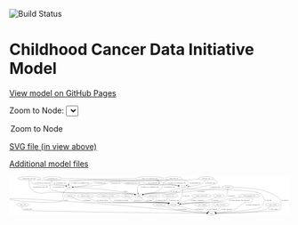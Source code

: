 <link rel='stylesheet' href="assets/style.css">
<link rel='stylesheet' href="https://unpkg.com/leaflet@1.5.1/dist/leaflet.css" integrity="sha512-xwE/Az9zrjBIphAcBb3F6JVqxf46+CDLwfLMHloNu6KEQCAWi6HcDUbeOfBIptF7tcCzusKFjFw2yuvEpDL9wQ==" crossorigin="">
<script type="text/javascript" src="https://code.jquery.com/jquery-3.2.1.min.js"></script>
<script type="text/javascript"  src="https://unpkg.com/leaflet@1.5.1/dist/leaflet.js"></script>
<script type="text/javascript" src="assets/actions.js"></script>

![Build Status](https://github.com/CBIIT/ccdi-model/actions/workflows/model-test-and-deploy.yml/badge.svg)

# Childhood Cancer Data Initiative Model

[View model on GitHub Pages](https://cbiit.github.io/ccdi-model/)



Zoom to Node: <select id="node_select">
  <option value="">Zoom to Node</option>
</select>
<div id="model"></div>

<p>
<a href="./model-desc/ccdi-model.svg">SVG file (in view above)</a>
<p>
<a href="./model-desc">Additional model files</a>
<div id='graph' style='display:off;'>
<svg width="2782pt" height="392pt"
 viewBox="0.00 0.00 2781.63 392.00" xmlns="http://www.w3.org/2000/svg" xmlns:xlink="http://www.w3.org/1999/xlink">
<g id="graph0" class="graph" transform="scale(1 1) rotate(0) translate(4 388)">
<title>Perl</title>
<polygon fill="#ffffff" stroke="transparent" points="-4,4 -4,-388 2777.6319,-388 2777.6319,4 -4,4"/>
<!-- single_cell_sequencing_file -->
<g id="node1" class="node">
<title>single_cell_sequencing_file</title>
<ellipse fill="none" stroke="#000000" cx="1388.6319" cy="-366" rx="137.5759" ry="18"/>
<text text-anchor="middle" x="1388.6319" y="-362.3" font-family="Times,serif" font-size="14.00" fill="#000000">single_cell_sequencing_file</text>
</g>
<!-- sample -->
<g id="node7" class="node">
<title>sample</title>
<ellipse fill="none" stroke="#000000" cx="1282.6319" cy="-192" rx="44.393" ry="18"/>
<text text-anchor="middle" x="1282.6319" y="-188.3" font-family="Times,serif" font-size="14.00" fill="#000000">sample</text>
</g>
<!-- single_cell_sequencing_file&#45;&gt;sample -->
<g id="edge11" class="edge">
<title>single_cell_sequencing_file&#45;&gt;sample</title>
<path fill="none" stroke="#000000" d="M1456.7117,-350.3046C1479.3408,-341.9916 1495.6084,-330.2909 1481.6319,-315 1451.5254,-282.0621 1311.7385,-329.9379 1281.6319,-297 1262.8828,-276.4876 1266.8175,-243.1725 1273.069,-219.5756"/>
<polygon fill="#000000" stroke="#000000" points="1276.4769,-220.392 1275.9306,-209.8112 1269.7594,-218.4233 1276.4769,-220.392"/>
<text text-anchor="middle" x="1390.1319" y="-275.3" font-family="Times,serif" font-size="14.00" fill="#000000">of_single_cell_sequencing_file</text>
</g>
<!-- pdx -->
<g id="node19" class="node">
<title>pdx</title>
<ellipse fill="none" stroke="#000000" cx="590.6319" cy="-279" rx="27.8951" ry="18"/>
<text text-anchor="middle" x="590.6319" y="-275.3" font-family="Times,serif" font-size="14.00" fill="#000000">pdx</text>
</g>
<!-- single_cell_sequencing_file&#45;&gt;pdx -->
<g id="edge10" class="edge">
<title>single_cell_sequencing_file&#45;&gt;pdx</title>
<path fill="none" stroke="#000000" d="M1251.0697,-364.6167C1029.0814,-361.7067 614.2315,-353.1841 591.6319,-330 585.743,-323.9588 584.0985,-315.3512 584.355,-306.924"/>
<polygon fill="#000000" stroke="#000000" points="587.8411,-307.2408 585.4531,-296.9186 580.8829,-306.4771 587.8411,-307.2408"/>
<text text-anchor="middle" x="700.1319" y="-318.8" font-family="Times,serif" font-size="14.00" fill="#000000">of_single_cell_sequencing_file</text>
</g>
<!-- cell_line -->
<g id="node21" class="node">
<title>cell_line</title>
<ellipse fill="none" stroke="#000000" cx="1720.6319" cy="-279" rx="49.2915" ry="18"/>
<text text-anchor="middle" x="1720.6319" y="-275.3" font-family="Times,serif" font-size="14.00" fill="#000000">cell_line</text>
</g>
<!-- single_cell_sequencing_file&#45;&gt;cell_line -->
<g id="edge12" class="edge">
<title>single_cell_sequencing_file&#45;&gt;cell_line</title>
<path fill="none" stroke="#000000" d="M1446.4065,-349.5978C1466.503,-343.6845 1489.1393,-336.79 1509.6319,-330 1528.0507,-323.8972 1531.8742,-319.9638 1550.6319,-315 1597.251,-302.6634 1610.5968,-307.6406 1657.6319,-297 1662.5674,-295.8835 1667.6899,-294.6115 1672.7854,-293.2717"/>
<polygon fill="#000000" stroke="#000000" points="1673.7617,-296.6334 1682.4948,-290.6349 1671.9271,-289.8781 1673.7617,-296.6334"/>
<text text-anchor="middle" x="1659.1319" y="-318.8" font-family="Times,serif" font-size="14.00" fill="#000000">of_single_cell_sequencing_file</text>
</g>
<!-- study_arm -->
<g id="node2" class="node">
<title>study_arm</title>
<ellipse fill="none" stroke="#000000" cx="129.6319" cy="-105" rx="59.5901" ry="18"/>
<text text-anchor="middle" x="129.6319" y="-101.3" font-family="Times,serif" font-size="14.00" fill="#000000">study_arm</text>
</g>
<!-- study -->
<g id="node14" class="node">
<title>study</title>
<ellipse fill="none" stroke="#000000" cx="2003.6319" cy="-18" rx="36.2938" ry="18"/>
<text text-anchor="middle" x="2003.6319" y="-14.3" font-family="Times,serif" font-size="14.00" fill="#000000">study</text>
</g>
<!-- study_arm&#45;&gt;study -->
<g id="edge22" class="edge">
<title>study_arm&#45;&gt;study</title>
<path fill="none" stroke="#000000" d="M124.3785,-87.0077C122.3586,-75.9696 122.2392,-62.3895 130.6319,-54 147.2912,-37.3472 1668.8923,-21.341 1956.8852,-18.4592"/>
<polygon fill="#000000" stroke="#000000" points="1957.0273,-21.9581 1966.9918,-18.3584 1956.9574,-14.9584 1957.0273,-21.9581"/>
<text text-anchor="middle" x="179.1319" y="-57.8" font-family="Times,serif" font-size="14.00" fill="#000000">of_study_arm</text>
</g>
<!-- cytogenomic_file -->
<g id="node3" class="node">
<title>cytogenomic_file</title>
<ellipse fill="none" stroke="#000000" cx="424.6319" cy="-366" rx="89.8845" ry="18"/>
<text text-anchor="middle" x="424.6319" y="-362.3" font-family="Times,serif" font-size="14.00" fill="#000000">cytogenomic_file</text>
</g>
<!-- cytogenomic_file&#45;&gt;sample -->
<g id="edge39" class="edge">
<title>cytogenomic_file&#45;&gt;sample</title>
<path fill="none" stroke="#000000" d="M414.4982,-347.7602C403.0618,-324.4465 388.7193,-284.3196 410.6319,-261 473.0677,-194.5554 1140.1801,-227.6486 1229.6319,-210 1233.2786,-209.2805 1237.0188,-208.3742 1240.743,-207.3529"/>
<polygon fill="#000000" stroke="#000000" points="1241.9159,-210.6553 1250.4892,-204.4305 1239.9053,-203.9502 1241.9159,-210.6553"/>
<text text-anchor="middle" x="482.1319" y="-275.3" font-family="Times,serif" font-size="14.00" fill="#000000">of_cytogenomic_file</text>
</g>
<!-- cytogenomic_file&#45;&gt;pdx -->
<g id="edge40" class="edge">
<title>cytogenomic_file&#45;&gt;pdx</title>
<path fill="none" stroke="#000000" d="M419.7066,-347.9012C417.9312,-337.1013 417.9572,-323.8175 425.6319,-315 442.3262,-295.82 513.9673,-303.1826 538.6319,-297 544.5684,-295.5119 550.7901,-293.6414 556.7825,-291.6731"/>
<polygon fill="#000000" stroke="#000000" points="558.2371,-294.8743 566.5599,-288.3184 555.9653,-288.2532 558.2371,-294.8743"/>
<text text-anchor="middle" x="497.1319" y="-318.8" font-family="Times,serif" font-size="14.00" fill="#000000">of_cytogenomic_file</text>
</g>
<!-- cytogenomic_file&#45;&gt;cell_line -->
<g id="edge38" class="edge">
<title>cytogenomic_file&#45;&gt;cell_line</title>
<path fill="none" stroke="#000000" d="M514.5496,-365.4249C709.1104,-363.682 1163.8405,-356.7842 1315.6319,-330 1337.2253,-326.1898 1341.0789,-319.032 1362.6319,-315 1491.747,-290.846 1528.1621,-319.1738 1657.6319,-297 1662.9576,-296.0879 1668.4759,-294.8946 1673.932,-293.5558"/>
<polygon fill="#000000" stroke="#000000" points="1674.8423,-296.9355 1683.6307,-291.0182 1673.0704,-290.1635 1674.8423,-296.9355"/>
<text text-anchor="middle" x="1434.1319" y="-318.8" font-family="Times,serif" font-size="14.00" fill="#000000">of_cytogenomic_file</text>
</g>
<!-- therapeutic_procedure -->
<g id="node4" class="node">
<title>therapeutic_procedure</title>
<ellipse fill="none" stroke="#000000" cx="974.6319" cy="-192" rx="117.7793" ry="18"/>
<text text-anchor="middle" x="974.6319" y="-188.3" font-family="Times,serif" font-size="14.00" fill="#000000">therapeutic_procedure</text>
</g>
<!-- participant -->
<g id="node5" class="node">
<title>participant</title>
<ellipse fill="none" stroke="#000000" cx="1626.6319" cy="-105" rx="62.2891" ry="18"/>
<text text-anchor="middle" x="1626.6319" y="-101.3" font-family="Times,serif" font-size="14.00" fill="#000000">participant</text>
</g>
<!-- therapeutic_procedure&#45;&gt;participant -->
<g id="edge3" class="edge">
<title>therapeutic_procedure&#45;&gt;participant</title>
<path fill="none" stroke="#000000" d="M983.1351,-173.9711C989.6924,-162.3124 999.9569,-148.0426 1013.6319,-141 1067.2008,-113.4121 1495.9723,-131.4526 1555.6319,-123 1561.0616,-122.2307 1566.6768,-121.2098 1572.2609,-120.0439"/>
<polygon fill="#000000" stroke="#000000" points="1573.2381,-123.4119 1582.2319,-117.8117 1571.7088,-116.5809 1573.2381,-123.4119"/>
<text text-anchor="middle" x="1106.6319" y="-144.8" font-family="Times,serif" font-size="14.00" fill="#000000">of_therapeutic_procedure</text>
</g>
<!-- participant&#45;&gt;study -->
<g id="edge29" class="edge">
<title>participant&#45;&gt;study</title>
<path fill="none" stroke="#000000" d="M1673.0929,-92.8246C1714.3589,-82.1446 1776.3634,-66.4248 1830.6319,-54 1874.4523,-43.9673 1924.7895,-33.6249 1959.8254,-26.6144"/>
<polygon fill="#000000" stroke="#000000" points="1960.61,-30.027 1969.7326,-24.6393 1959.2413,-23.1621 1960.61,-30.027"/>
<text text-anchor="middle" x="1881.1319" y="-57.8" font-family="Times,serif" font-size="14.00" fill="#000000">of_participant</text>
</g>
<!-- follow_up -->
<g id="node6" class="node">
<title>follow_up</title>
<ellipse fill="none" stroke="#000000" cx="1165.6319" cy="-192" rx="55.4913" ry="18"/>
<text text-anchor="middle" x="1165.6319" y="-188.3" font-family="Times,serif" font-size="14.00" fill="#000000">follow_up</text>
</g>
<!-- follow_up&#45;&gt;participant -->
<g id="edge7" class="edge">
<title>follow_up&#45;&gt;participant</title>
<path fill="none" stroke="#000000" d="M1181.4407,-174.689C1193.3981,-162.8788 1210.9119,-148.1318 1229.6319,-141 1297.4331,-115.1697 1483.9107,-133.9661 1555.6319,-123 1561.0529,-122.1711 1566.6622,-121.1107 1572.2427,-119.9203"/>
<polygon fill="#000000" stroke="#000000" points="1573.2317,-123.285 1582.2094,-117.6591 1571.6828,-116.4585 1573.2317,-123.285"/>
<text text-anchor="middle" x="1274.6319" y="-144.8" font-family="Times,serif" font-size="14.00" fill="#000000">of_follow_up</text>
</g>
<!-- sample&#45;&gt;participant -->
<g id="edge28" class="edge">
<title>sample&#45;&gt;participant</title>
<path fill="none" stroke="#000000" d="M1299.4334,-175.123C1312.2799,-163.3627 1331.0616,-148.4904 1350.6319,-141 1436.0508,-108.3066 1465.457,-138.2875 1555.6319,-123 1560.9604,-122.0967 1566.4764,-120.9972 1571.971,-119.7915"/>
<polygon fill="#000000" stroke="#000000" points="1572.8352,-123.1842 1581.7927,-117.5262 1571.2619,-116.3632 1572.8352,-123.1842"/>
<text text-anchor="middle" x="1387.1319" y="-144.8" font-family="Times,serif" font-size="14.00" fill="#000000">of_sample</text>
</g>
<!-- publication -->
<g id="node8" class="node">
<title>publication</title>
<ellipse fill="none" stroke="#000000" cx="1483.6319" cy="-105" rx="63.0888" ry="18"/>
<text text-anchor="middle" x="1483.6319" y="-101.3" font-family="Times,serif" font-size="14.00" fill="#000000">publication</text>
</g>
<!-- publication&#45;&gt;study -->
<g id="edge8" class="edge">
<title>publication&#45;&gt;study</title>
<path fill="none" stroke="#000000" d="M1524.3808,-91.2133C1560.3493,-79.57 1614.4126,-63.3421 1662.6319,-54 1766.7877,-33.8206 1891.1859,-24.2904 1957.1656,-20.362"/>
<polygon fill="#000000" stroke="#000000" points="1957.4602,-23.8509 1967.2412,-19.7789 1957.0557,-16.8626 1957.4602,-23.8509"/>
<text text-anchor="middle" x="1713.6319" y="-57.8" font-family="Times,serif" font-size="14.00" fill="#000000">of_publication</text>
</g>
<!-- radiology_file -->
<g id="node9" class="node">
<title>radiology_file</title>
<ellipse fill="none" stroke="#000000" cx="1418.6319" cy="-192" rx="73.387" ry="18"/>
<text text-anchor="middle" x="1418.6319" y="-188.3" font-family="Times,serif" font-size="14.00" fill="#000000">radiology_file</text>
</g>
<!-- radiology_file&#45;&gt;participant -->
<g id="edge26" class="edge">
<title>radiology_file&#45;&gt;participant</title>
<path fill="none" stroke="#000000" d="M1421.0936,-173.9661C1423.5934,-162.7659 1428.607,-149.0219 1438.6319,-141 1479.7109,-108.1288 1504.0738,-133.4766 1555.6319,-123 1560.6439,-121.9816 1565.8334,-120.8389 1571.0211,-119.6361"/>
<polygon fill="#000000" stroke="#000000" points="1572.034,-122.9927 1580.9477,-117.2659 1570.4082,-116.1841 1572.034,-122.9927"/>
<text text-anchor="middle" x="1497.6319" y="-144.8" font-family="Times,serif" font-size="14.00" fill="#000000">of_radiology_file</text>
</g>
<!-- synonym -->
<g id="node10" class="node">
<title>synonym</title>
<ellipse fill="none" stroke="#000000" cx="2164.6319" cy="-279" rx="51.9908" ry="18"/>
<text text-anchor="middle" x="2164.6319" y="-275.3" font-family="Times,serif" font-size="14.00" fill="#000000">synonym</text>
</g>
<!-- synonym&#45;&gt;participant -->
<g id="edge24" class="edge">
<title>synonym&#45;&gt;participant</title>
<path fill="none" stroke="#000000" d="M2164.0721,-260.885C2162.5255,-238.4265 2156.9925,-199.9472 2137.6319,-174 2120.5841,-151.1524 2109.8205,-149.5688 2082.6319,-141 2028.24,-123.8577 1883.479,-127.5562 1826.6319,-123 1783.2473,-119.5228 1734.613,-115.1562 1696.167,-111.5947"/>
<polygon fill="#000000" stroke="#000000" points="1696.3963,-108.101 1686.1153,-110.6604 1695.7484,-115.071 1696.3963,-108.101"/>
<text text-anchor="middle" x="2197.1319" y="-188.3" font-family="Times,serif" font-size="14.00" fill="#000000">of_synonym</text>
</g>
<!-- synonym&#45;&gt;sample -->
<g id="edge23" class="edge">
<title>synonym&#45;&gt;sample</title>
<path fill="none" stroke="#000000" d="M2115.6647,-272.8948C2086.6047,-269.3189 2049.0314,-264.7779 2015.6319,-261 1876.6361,-245.2779 1842.0986,-238.7731 1702.6319,-228 1540.2524,-215.457 1496.7028,-240.0295 1336.6319,-210 1332.7545,-209.2726 1328.7731,-208.3343 1324.8146,-207.2686"/>
<polygon fill="#000000" stroke="#000000" points="1325.6754,-203.8735 1315.0939,-204.4047 1323.6971,-210.5882 1325.6754,-203.8735"/>
<text text-anchor="middle" x="1901.1319" y="-231.8" font-family="Times,serif" font-size="14.00" fill="#000000">of_synonym</text>
</g>
<!-- synonym&#45;&gt;study -->
<g id="edge25" class="edge">
<title>synonym&#45;&gt;study</title>
<path fill="none" stroke="#000000" d="M2216.4433,-277.2335C2302.7923,-273.7297 2472.1341,-264.317 2527.6319,-243 2621.2402,-207.0446 2711.8604,-185.0034 2690.6319,-87 2687.2213,-71.2544 2688.9392,-63.0814 2675.6319,-54 2649.8333,-36.3939 2198.1348,-23.0795 2050.1513,-19.1737"/>
<polygon fill="#000000" stroke="#000000" points="2050.1196,-15.6718 2040.0314,-18.9088 2049.9364,-22.6694 2050.1196,-15.6718"/>
<text text-anchor="middle" x="2731.1319" y="-144.8" font-family="Times,serif" font-size="14.00" fill="#000000">of_synonym</text>
</g>
<!-- molecular_test -->
<g id="node11" class="node">
<title>molecular_test</title>
<ellipse fill="none" stroke="#000000" cx="1589.6319" cy="-192" rx="79.8859" ry="18"/>
<text text-anchor="middle" x="1589.6319" y="-188.3" font-family="Times,serif" font-size="14.00" fill="#000000">molecular_test</text>
</g>
<!-- molecular_test&#45;&gt;participant -->
<g id="edge9" class="edge">
<title>molecular_test&#45;&gt;participant</title>
<path fill="none" stroke="#000000" d="M1571.4648,-174.2813C1563.5469,-164.3546 1557.3466,-151.8307 1563.6319,-141 1567.3704,-134.558 1572.7424,-129.1714 1578.7942,-124.6963"/>
<polygon fill="#000000" stroke="#000000" points="1580.8815,-127.5146 1587.3782,-119.1453 1577.0804,-121.6365 1580.8815,-127.5146"/>
<text text-anchor="middle" x="1627.6319" y="-144.8" font-family="Times,serif" font-size="14.00" fill="#000000">of_molecular_test</text>
</g>
<!-- pathology_file -->
<g id="node12" class="node">
<title>pathology_file</title>
<ellipse fill="none" stroke="#000000" cx="1949.6319" cy="-366" rx="76.0865" ry="18"/>
<text text-anchor="middle" x="1949.6319" y="-362.3" font-family="Times,serif" font-size="14.00" fill="#000000">pathology_file</text>
</g>
<!-- pathology_file&#45;&gt;sample -->
<g id="edge14" class="edge">
<title>pathology_file&#45;&gt;sample</title>
<path fill="none" stroke="#000000" d="M2012.4222,-355.82C2043.0792,-348.0929 2070.1562,-335.2579 2053.6319,-315 2047.3408,-307.2874 1711.9915,-246.3854 1702.6319,-243 1689.356,-238.198 1688.2287,-231.7997 1674.6319,-228 1529.748,-187.5109 1484.431,-238.0383 1336.6319,-210 1332.7559,-209.2647 1328.7756,-208.321 1324.8178,-207.2518"/>
<polygon fill="#000000" stroke="#000000" points="1325.6798,-203.857 1315.098,-204.3826 1323.698,-210.5706 1325.6798,-203.857"/>
<text text-anchor="middle" x="2037.6319" y="-275.3" font-family="Times,serif" font-size="14.00" fill="#000000">of_pathology_file</text>
</g>
<!-- pathology_file&#45;&gt;pdx -->
<g id="edge16" class="edge">
<title>pathology_file&#45;&gt;pdx</title>
<path fill="none" stroke="#000000" d="M1878.7215,-359.4648C1833.2848,-355.5213 1773.0318,-350.7441 1719.6319,-348 1638.3812,-343.8246 1065.3262,-354.1395 987.6319,-330 975.9775,-326.379 976.1498,-319.0346 964.6319,-315 903.3687,-293.5402 711.3094,-283.6889 628.8565,-280.3669"/>
<polygon fill="#000000" stroke="#000000" points="628.7956,-276.8619 618.6661,-279.9672 628.5212,-283.8565 628.7956,-276.8619"/>
<text text-anchor="middle" x="1048.6319" y="-318.8" font-family="Times,serif" font-size="14.00" fill="#000000">of_pathology_file</text>
</g>
<!-- pathology_file&#45;&gt;cell_line -->
<g id="edge15" class="edge">
<title>pathology_file&#45;&gt;cell_line</title>
<path fill="none" stroke="#000000" d="M1940.662,-347.8826C1934.1504,-336.6482 1924.2743,-322.8974 1911.6319,-315 1889.7898,-301.3557 1826.0894,-291.1836 1778.213,-285.1939"/>
<polygon fill="#000000" stroke="#000000" points="1778.6079,-281.7162 1768.2576,-283.9795 1777.7602,-288.6647 1778.6079,-281.7162"/>
<text text-anchor="middle" x="1988.6319" y="-318.8" font-family="Times,serif" font-size="14.00" fill="#000000">of_pathology_file</text>
</g>
<!-- family_relationship -->
<g id="node13" class="node">
<title>family_relationship</title>
<ellipse fill="none" stroke="#000000" cx="1904.6319" cy="-192" rx="100.1823" ry="18"/>
<text text-anchor="middle" x="1904.6319" y="-188.3" font-family="Times,serif" font-size="14.00" fill="#000000">family_relationship</text>
</g>
<!-- family_relationship&#45;&gt;participant -->
<g id="edge31" class="edge">
<title>family_relationship&#45;&gt;participant</title>
<path fill="none" stroke="#000000" d="M1854.61,-176.3457C1804.9283,-160.7978 1729.0836,-137.0622 1678.6986,-121.2943"/>
<polygon fill="#000000" stroke="#000000" points="1679.5653,-117.8982 1668.9764,-118.2517 1677.4746,-124.5787 1679.5653,-117.8982"/>
<text text-anchor="middle" x="1861.1319" y="-144.8" font-family="Times,serif" font-size="14.00" fill="#000000">of_family_relationship</text>
</g>
<!-- sequencing_file -->
<g id="node15" class="node">
<title>sequencing_file</title>
<ellipse fill="none" stroke="#000000" cx="1627.6319" cy="-366" rx="83.3857" ry="18"/>
<text text-anchor="middle" x="1627.6319" y="-362.3" font-family="Times,serif" font-size="14.00" fill="#000000">sequencing_file</text>
</g>
<!-- sequencing_file&#45;&gt;sample -->
<g id="edge34" class="edge">
<title>sequencing_file&#45;&gt;sample</title>
<path fill="none" stroke="#000000" d="M1572.781,-352.2128C1559.2123,-346.9027 1545.4728,-339.6943 1534.6319,-330 1508.8479,-306.943 1525.1443,-283.2158 1498.6319,-261 1440.7751,-212.5195 1408.4395,-233.2692 1336.6319,-210 1333.3358,-208.9319 1329.9295,-207.8187 1326.5052,-206.6928"/>
<polygon fill="#000000" stroke="#000000" points="1327.4764,-203.3276 1316.8832,-203.5131 1325.2799,-209.9741 1327.4764,-203.3276"/>
<text text-anchor="middle" x="1583.1319" y="-275.3" font-family="Times,serif" font-size="14.00" fill="#000000">of_sequencing_file</text>
</g>
<!-- sequencing_file&#45;&gt;pdx -->
<g id="edge32" class="edge">
<title>sequencing_file&#45;&gt;pdx</title>
<path fill="none" stroke="#000000" d="M1569.4557,-353.0901C1558.2807,-351.0445 1546.6328,-349.2082 1535.6319,-348 1457.8518,-339.4578 906.3447,-353.2533 831.6319,-330 819.9793,-326.3733 820.0066,-319.4221 808.6319,-315 748.5563,-291.6449 673.4262,-283.4394 628.8855,-280.5579"/>
<polygon fill="#000000" stroke="#000000" points="628.9752,-277.0572 618.7865,-279.9625 628.5631,-284.0451 628.9752,-277.0572"/>
<text text-anchor="middle" x="898.1319" y="-318.8" font-family="Times,serif" font-size="14.00" fill="#000000">of_sequencing_file</text>
</g>
<!-- sequencing_file&#45;&gt;cell_line -->
<g id="edge33" class="edge">
<title>sequencing_file&#45;&gt;cell_line</title>
<path fill="none" stroke="#000000" d="M1698.7113,-356.5608C1730.1496,-350.7865 1762.1563,-342.1362 1771.6319,-330 1780.1657,-319.0701 1771.7726,-308.0528 1759.5004,-299.069"/>
<polygon fill="#000000" stroke="#000000" points="1761.2911,-296.0575 1751.0145,-293.4804 1757.441,-301.9036 1761.2911,-296.0575"/>
<text text-anchor="middle" x="1841.1319" y="-318.8" font-family="Times,serif" font-size="14.00" fill="#000000">of_sequencing_file</text>
</g>
<!-- study_funding -->
<g id="node16" class="node">
<title>study_funding</title>
<ellipse fill="none" stroke="#000000" cx="1912.6319" cy="-105" rx="77.1866" ry="18"/>
<text text-anchor="middle" x="1912.6319" y="-101.3" font-family="Times,serif" font-size="14.00" fill="#000000">study_funding</text>
</g>
<!-- study_funding&#45;&gt;study -->
<g id="edge18" class="edge">
<title>study_funding&#45;&gt;study</title>
<path fill="none" stroke="#000000" d="M1923.147,-86.7267C1929.652,-76.3856 1938.652,-63.6356 1948.6319,-54 1955.064,-47.7899 1962.7102,-42.0091 1970.2251,-36.9766"/>
<polygon fill="#000000" stroke="#000000" points="1972.3626,-39.7644 1978.906,-31.4316 1968.5944,-33.8652 1972.3626,-39.7644"/>
<text text-anchor="middle" x="2010.6319" y="-57.8" font-family="Times,serif" font-size="14.00" fill="#000000">of_study_funding</text>
</g>
<!-- study_personnel -->
<g id="node17" class="node">
<title>study_personnel</title>
<ellipse fill="none" stroke="#000000" cx="2094.6319" cy="-105" rx="87.1846" ry="18"/>
<text text-anchor="middle" x="2094.6319" y="-101.3" font-family="Times,serif" font-size="14.00" fill="#000000">study_personnel</text>
</g>
<!-- study_personnel&#45;&gt;study -->
<g id="edge27" class="edge">
<title>study_personnel&#45;&gt;study</title>
<path fill="none" stroke="#000000" d="M2090.0902,-86.7723C2086.7037,-76.1924 2081.1637,-63.1843 2072.6319,-54 2064.4525,-45.195 2053.6274,-38.1627 2042.9825,-32.7341"/>
<polygon fill="#000000" stroke="#000000" points="2044.2823,-29.4774 2033.7453,-28.3722 2041.2933,-35.8071 2044.2823,-29.4774"/>
<text text-anchor="middle" x="2152.1319" y="-57.8" font-family="Times,serif" font-size="14.00" fill="#000000">of_study_personnel</text>
</g>
<!-- exposure -->
<g id="node18" class="node">
<title>exposure</title>
<ellipse fill="none" stroke="#000000" cx="2075.6319" cy="-192" rx="53.0913" ry="18"/>
<text text-anchor="middle" x="2075.6319" y="-188.3" font-family="Times,serif" font-size="14.00" fill="#000000">exposure</text>
</g>
<!-- exposure&#45;&gt;participant -->
<g id="edge36" class="edge">
<title>exposure&#45;&gt;participant</title>
<path fill="none" stroke="#000000" d="M2044.6096,-177.2862C2018.5224,-165.5614 1979.937,-149.7144 1944.6319,-141 1899.2671,-129.8026 1776.2393,-117.7786 1697.1846,-110.8479"/>
<polygon fill="#000000" stroke="#000000" points="1697.0791,-107.3256 1686.8134,-109.9457 1696.4724,-114.2993 1697.0791,-107.3256"/>
<text text-anchor="middle" x="2035.1319" y="-144.8" font-family="Times,serif" font-size="14.00" fill="#000000">of_exposure</text>
</g>
<!-- pdx&#45;&gt;sample -->
<g id="edge1" class="edge">
<title>pdx&#45;&gt;sample</title>
<path fill="none" stroke="#000000" d="M618.701,-278.1655C708.6292,-275.0269 997.2877,-261.3428 1229.6319,-210 1233.2109,-209.2091 1236.8859,-208.2605 1240.5507,-207.2179"/>
<polygon fill="#000000" stroke="#000000" points="1241.6155,-210.5524 1250.1556,-204.282 1239.5692,-203.8581 1241.6155,-210.5524"/>
<text text-anchor="middle" x="1149.6319" y="-231.8" font-family="Times,serif" font-size="14.00" fill="#000000">of_pdx</text>
</g>
<!-- pdx&#45;&gt;study -->
<g id="edge2" class="edge">
<title>pdx&#45;&gt;study</title>
<path fill="none" stroke="#000000" d="M572.3786,-264.8609C547.9088,-244.1644 509.9193,-204.7435 531.6319,-174 638.4762,-22.7162 -1287.8414,-311.201 1598.6319,-54 1728.7402,-42.4066 1882.3643,-28.7637 1957.5272,-22.0917"/>
<polygon fill="#000000" stroke="#000000" points="1957.9503,-25.568 1967.6016,-21.1975 1957.3313,-18.5954 1957.9503,-25.568"/>
<text text-anchor="middle" x="558.6319" y="-144.8" font-family="Times,serif" font-size="14.00" fill="#000000">of_pdx</text>
</g>
<!-- diagnosis -->
<g id="node20" class="node">
<title>diagnosis</title>
<ellipse fill="none" stroke="#000000" cx="595.6319" cy="-192" rx="54.6905" ry="18"/>
<text text-anchor="middle" x="595.6319" y="-188.3" font-family="Times,serif" font-size="14.00" fill="#000000">diagnosis</text>
</g>
<!-- diagnosis&#45;&gt;participant -->
<g id="edge30" class="edge">
<title>diagnosis&#45;&gt;participant</title>
<path fill="none" stroke="#000000" d="M624.955,-176.8056C650.314,-164.533 688.351,-148.1663 723.6319,-141 904.8632,-104.1881 1372.3814,-147.8829 1555.6319,-123 1561.1448,-122.2514 1566.8469,-121.233 1572.5128,-120.0588"/>
<polygon fill="#000000" stroke="#000000" points="1573.6261,-123.3965 1582.6233,-117.8017 1572.1009,-116.5647 1573.6261,-123.3965"/>
<text text-anchor="middle" x="768.1319" y="-144.8" font-family="Times,serif" font-size="14.00" fill="#000000">of_diagnosis</text>
</g>
<!-- cell_line&#45;&gt;participant -->
<g id="edge20" class="edge">
<title>cell_line&#45;&gt;participant</title>
<path fill="none" stroke="#000000" d="M1718.7184,-260.9824C1714.9251,-228.0781 1705.5932,-159.9062 1691.6319,-141 1686.8904,-134.5791 1680.6438,-129.159 1673.8965,-124.631"/>
<polygon fill="#000000" stroke="#000000" points="1675.5294,-121.5286 1665.1579,-119.3645 1671.9161,-127.524 1675.5294,-121.5286"/>
<text text-anchor="middle" x="1751.1319" y="-188.3" font-family="Times,serif" font-size="14.00" fill="#000000">of_cell_line</text>
</g>
<!-- cell_line&#45;&gt;sample -->
<g id="edge21" class="edge">
<title>cell_line&#45;&gt;sample</title>
<path fill="none" stroke="#000000" d="M1681.6759,-267.7632C1673.7272,-265.5004 1665.4153,-263.1559 1657.6319,-261 1643.9954,-257.2229 1548.5624,-230.483 1534.6319,-228 1447.6401,-212.4944 1423.1229,-228.092 1336.6319,-210 1332.8233,-209.2033 1328.9088,-208.2259 1325.011,-207.1421"/>
<polygon fill="#000000" stroke="#000000" points="1326.0105,-203.7879 1315.4268,-204.2717 1324.0021,-210.4937 1326.0105,-203.7879"/>
<text text-anchor="middle" x="1630.1319" y="-231.8" font-family="Times,serif" font-size="14.00" fill="#000000">of_cell_line</text>
</g>
<!-- cell_line&#45;&gt;study -->
<g id="edge19" class="edge">
<title>cell_line&#45;&gt;study</title>
<path fill="none" stroke="#000000" d="M1759.4355,-267.8519C1769.8182,-265.2298 1781.0872,-262.7055 1791.6319,-261 1868.9436,-248.4954 2439.6711,-265.7921 2494.6319,-210 2533.0276,-171.0236 2535.555,-128.2664 2499.6319,-87 2470.2638,-53.2636 2167.5981,-29.1786 2050.0003,-21.0285"/>
<polygon fill="#000000" stroke="#000000" points="2050.0869,-17.5263 2039.871,-20.3343 2049.6082,-24.5099 2050.0869,-17.5263"/>
<text text-anchor="middle" x="2565.1319" y="-144.8" font-family="Times,serif" font-size="14.00" fill="#000000">of_cell_line</text>
</g>
<!-- medical_history -->
<g id="node22" class="node">
<title>medical_history</title>
<ellipse fill="none" stroke="#000000" cx="753.6319" cy="-192" rx="85.2851" ry="18"/>
<text text-anchor="middle" x="753.6319" y="-188.3" font-family="Times,serif" font-size="14.00" fill="#000000">medical_history</text>
</g>
<!-- medical_history&#45;&gt;participant -->
<g id="edge13" class="edge">
<title>medical_history&#45;&gt;participant</title>
<path fill="none" stroke="#000000" d="M780.071,-174.7185C799.9556,-162.7571 828.3554,-147.8104 855.6319,-141 1006.6042,-103.3051 1401.483,-144.2514 1555.6319,-123 1561.1432,-122.2402 1566.8444,-121.2144 1572.5096,-120.0357"/>
<polygon fill="#000000" stroke="#000000" points="1573.6251,-123.3727 1582.6194,-117.7733 1572.0964,-116.5416 1573.6251,-123.3727"/>
<text text-anchor="middle" x="923.6319" y="-144.8" font-family="Times,serif" font-size="14.00" fill="#000000">of_medical_history</text>
</g>
<!-- study_admin -->
<g id="node23" class="node">
<title>study_admin</title>
<ellipse fill="none" stroke="#000000" cx="2611.6319" cy="-105" rx="70.3881" ry="18"/>
<text text-anchor="middle" x="2611.6319" y="-101.3" font-family="Times,serif" font-size="14.00" fill="#000000">study_admin</text>
</g>
<!-- study_admin&#45;&gt;study -->
<g id="edge37" class="edge">
<title>study_admin&#45;&gt;study</title>
<path fill="none" stroke="#000000" d="M2589.8901,-87.7741C2573.7154,-76.0052 2550.562,-61.2725 2527.6319,-54 2439.4288,-26.0255 2161.7393,-19.7802 2050.444,-18.3932"/>
<polygon fill="#000000" stroke="#000000" points="2050.2451,-14.8907 2040.2049,-18.2735 2050.1633,-21.8902 2050.2451,-14.8907"/>
<text text-anchor="middle" x="2615.1319" y="-57.8" font-family="Times,serif" font-size="14.00" fill="#000000">of_study_admin</text>
</g>
<!-- clinical_measure_file -->
<g id="node24" class="node">
<title>clinical_measure_file</title>
<ellipse fill="none" stroke="#000000" cx="2376.6319" cy="-192" rx="108.5808" ry="18"/>
<text text-anchor="middle" x="2376.6319" y="-188.3" font-family="Times,serif" font-size="14.00" fill="#000000">clinical_measure_file</text>
</g>
<!-- clinical_measure_file&#45;&gt;participant -->
<g id="edge35" class="edge">
<title>clinical_measure_file&#45;&gt;participant</title>
<path fill="none" stroke="#000000" d="M2295.7426,-179.9261C2233.7247,-170.5389 2157.5713,-158.675 2150.6319,-156 2139.2447,-151.6104 2139.221,-144.8253 2127.6319,-141 2064.0003,-119.9967 1893.4532,-128.0038 1826.6319,-123 1783.2297,-119.7499 1734.5949,-115.3889 1696.1531,-111.7735"/>
<polygon fill="#000000" stroke="#000000" points="1696.3877,-108.2802 1686.1027,-110.8235 1695.7289,-115.2491 1696.3877,-108.2802"/>
<text text-anchor="middle" x="2280.1319" y="-144.8" font-family="Times,serif" font-size="14.00" fill="#000000">of_clinical_measure_file_participant</text>
</g>
<!-- clinical_measure_file&#45;&gt;study -->
<g id="edge17" class="edge">
<title>clinical_measure_file&#45;&gt;study</title>
<path fill="none" stroke="#000000" d="M2399.4771,-174.3891C2409.8422,-164.2688 2418.0922,-151.5188 2409.6319,-141 2386.2471,-111.9251 2361.9194,-137.7162 2327.6319,-123 2277.337,-101.4135 2276.5046,-74.1872 2225.6319,-54 2194.4352,-41.6205 2105.0185,-29.6324 2049.6481,-23.0931"/>
<polygon fill="#000000" stroke="#000000" points="2049.7292,-19.5789 2039.3913,-21.8979 2048.919,-26.5319 2049.7292,-19.5789"/>
<text text-anchor="middle" x="2413.6319" y="-101.3" font-family="Times,serif" font-size="14.00" fill="#000000">of_clinical_measure_file</text>
</g>
<!-- methylation_array_file -->
<g id="node25" class="node">
<title>methylation_array_file</title>
<ellipse fill="none" stroke="#000000" cx="193.6319" cy="-366" rx="115.8798" ry="18"/>
<text text-anchor="middle" x="193.6319" y="-362.3" font-family="Times,serif" font-size="14.00" fill="#000000">methylation_array_file</text>
</g>
<!-- methylation_array_file&#45;&gt;sample -->
<g id="edge6" class="edge">
<title>methylation_array_file&#45;&gt;sample</title>
<path fill="none" stroke="#000000" d="M191.1132,-347.862C188.959,-324.2794 189.2533,-283.4597 212.6319,-261 289.007,-187.6267 343.0697,-236.5679 448.6319,-228 621.6646,-213.956 1058.6885,-240.2634 1229.6319,-210 1233.3428,-209.343 1237.1457,-208.472 1240.9275,-207.4669"/>
<polygon fill="#000000" stroke="#000000" points="1242.2122,-210.737 1250.8114,-204.548 1240.2295,-204.0237 1242.2122,-210.737"/>
<text text-anchor="middle" x="304.1319" y="-275.3" font-family="Times,serif" font-size="14.00" fill="#000000">of_methylation_array_file</text>
</g>
<!-- methylation_array_file&#45;&gt;pdx -->
<g id="edge4" class="edge">
<title>methylation_array_file&#45;&gt;pdx</title>
<path fill="none" stroke="#000000" d="M202.3369,-347.8293C208.9254,-336.2667 219.1465,-322.1645 232.6319,-315 292.787,-283.0412 471.8186,-310.2657 538.6319,-297 544.6949,-295.7962 551.0149,-294.0511 557.0746,-292.1151"/>
<polygon fill="#000000" stroke="#000000" points="558.6087,-295.2894 566.9358,-288.7388 556.3412,-288.6668 558.6087,-295.2894"/>
<text text-anchor="middle" x="324.1319" y="-318.8" font-family="Times,serif" font-size="14.00" fill="#000000">of_methylation_array_file</text>
</g>
<!-- methylation_array_file&#45;&gt;cell_line -->
<g id="edge5" class="edge">
<title>methylation_array_file&#45;&gt;cell_line</title>
<path fill="none" stroke="#000000" d="M275.8616,-353.3311C292.3101,-351.2081 309.4926,-349.2816 325.6319,-348 412.4926,-341.1026 1027.6506,-359.5195 1109.6319,-330 1119.7546,-326.3551 1118.5296,-318.7008 1128.6319,-315 1183.8549,-294.77 1599.5357,-306.1466 1657.6319,-297 1663.0396,-296.1486 1668.6406,-294.9812 1674.1709,-293.6467"/>
<polygon fill="#000000" stroke="#000000" points="1675.1932,-296.9974 1683.9925,-291.0963 1673.4338,-290.2221 1675.1932,-296.9974"/>
<text text-anchor="middle" x="1220.1319" y="-318.8" font-family="Times,serif" font-size="14.00" fill="#000000">of_methylation_array_file</text>
</g>
</g>
</svg>
</div>
